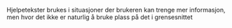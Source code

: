 Hjelpetekster brukes i situasjoner der brukeren kan trenge mer informasjon, men hvor det ikke er naturlig å bruke plass på det i grensesnittet
